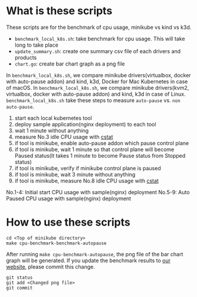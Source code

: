 # What is these scripts
These scripts are for the benchmark of cpu usage, minikube vs kind vs k3d.

 * `benchmark_local_k8s.sh`: take benchmark for cpu usage. This will take long to take place
 * `update_summary.sh`: create one summary csv file of each drivers and products
 * `chart.go`: create bar chart graph as a png file

In `benchmark_local_k8s.sh`, we compare minikube drivers(virtualbox, docker with auto-pause addon) and kind, k3d, Docker for Mac Kubernetes in case of macOS.
In `benchmark_local_k8s.sh`, we compare minikube drivers(kvm2, virtualbox, docker with auto-pause addon) and kind, k3d in case of Linux.
`benchmark_local_k8s.sh` take these steps to measure `auto-pause` vs. `non auto-pause`.

 1. start each local kubernetes tool
 2. deploy sample application(nginx deployment) to each tool
 3. wait 1 minute without anything
 4. measure No.3 idle CPU usage with [cstat](https://github.com/tstromberg/cstat)
 5. if tool is minikube, enable auto-pause addon which pause control plane
 6. if tool is minikube, wait 1 minute so that control plane will become Paused status(It takes 1 minute to become Pause status from Stopped status)
 7. if tool is minikube, verify if minikube control plane is paused
 8. if tool is minikube, wait 3 minute without anything
 9. if tool is minikube, measure No.8 idle CPU usage with [cstat](https://github.com/tstromberg/cstat)

No.1-4: Initial start CPU usage with sample(nginx) deployment
No.5-9: Auto Paused CPU usage with sample(nginx) deployment

# How to use these scripts

```
cd <Top of minikube directory>
make cpu-benchmark-benchmark-autopause
```

After running `make cpu-benchmark-autopause`, the png file of the bar chart graph will be generated.
If you update the benchmark results to [our website](https://minikube.sigs.k8s.io/docs/benchmarks/), please commit this change.

```
git status
git add <Changed png file>
git commit
```
